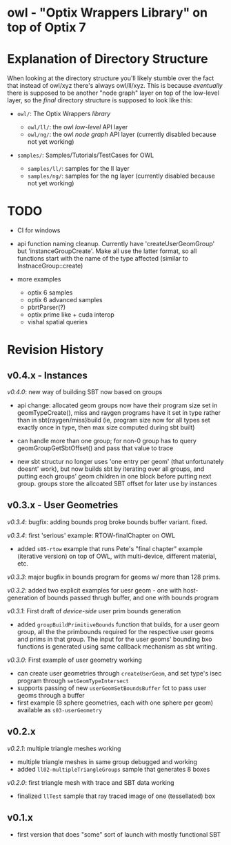 owl - "Optix Wrappers Library" on top of Optix 7
================================================


Explanation of Directory Structure
==================================

When looking at the directory structure you'll likely stumble over the
fact that instead of owl/xyz there's always owl/ll/xyz. This is
because *eventually* there is supposed to be another "node graph"
layer on top of the low-level layer, so the *final* directory
structure is supposed to look like this:

- `owl/`: The Optix Wrappers *library*
  - `owl/ll/`: the owl *low-level* API layer
  - `owl/ng/`: the owl *node graph* API layer (currently disabled because not yet working)

- `samples/`: Samples/Tutorials/TestCases for OWL
  - `samples/ll/`: samples for the ll layer
  - `samples/ng/`: samples for the ng layer (currently disabled because not yet working)

TODO
====

- CI for windows

- api function naming cleanup. Currently have 'createUserGeomGroup'
  but 'instanceGroupCreate'. Make all use the latter format, so all
  functions start with the name of the type affected (similar to
  InstnaceGroup::create)

- more examples

  - optix 6 samples
  - optix 6 advanced samples
  - pbrtParser(?)
  - optix prime like + cuda interop
  - vishal spatial queries


Revision History
================

v0.4.x - Instances
------------------

*v0.4.0*: new way of building SBT now based on groups

- api change: allocated geom groups now have their program size
  set in geomTypeCreate(), miss and raygen programs have it set in 
  type rather than in sbt{raygen/miss}build (ie, program size now
  for all types set exactly once in type, then max size computed during
  sbt built)
  
- can handle more than one group; for non-0 group has to query
  geomGroupGetSbtOffset() and pass that value to trace
  
- new sbt structur no longer uses 'one entry per geom' (that unfortunately
  doesnt' work), but now builds sbt by iterating over all groups, and
  putting each groups' geom children in one block before putting
  next group. groups store the allcoated SBT offset for later use
  by instances

v0.3.x - User Geometries
------------------------

*v0.3.4*: bugfix: adding bounds prog broke bounds buffer variant. fixed.

*v0.3.4*: first 'serious' example: RTOW-finalChapter on OWL

- added `s05-rtow` example that runs Pete's "final chapter" example 
  (iterative version) on top of OWL, with multi-device, different material, etc.

*v0.3.3*: major bugfix in bounds program for geoms w/ more than 128 prims.

*v0.3.2*: added two explicit examples for uesr geom - one with
  host-generation of bounds passed thrugh buffer, and one with bounds
  program

*v0.3.1*: First draft of *device-side* user prim bounds generation

- added `groupBuildPrimitiveBounds` function that builds, for a
  user geom group, all the the primbounds required for the respective
  user geoms and prims in that group. The input for the user geoms' 
  bounding bxo functions is generated using same callback mechanism
  as sbt writing.

*v0.3.0*: First example of user geometry working

- can create user geometries through `createUserGeom`, and set
  type's isec program through `setGeomTypeIntersect`
- supports passing of new `userGeomSetBoundsBuffer` fct to pass user
  geoms through a buffer
- first example (8 sphere geometries, each with one sphere per geom)
  available as `s03-userGeometry`

v0.2.x
------

*v0.2.1*: multiple triangle meshes working
- multiple triangle meshes in same group debugged and working
- added `ll02-multipleTriangleGroups` sample that generates 8 boxes

*v0.2.0*: first triangle mesh with trace and SBT data working
- finalized `llTest` sample that ray traced image of one (tessellated) box

v0.1.x
------

- first version that does "some" sort of launch with mostly functional SBT
